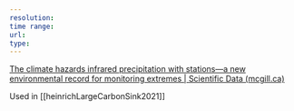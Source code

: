 ```yaml
---
resolution: 
time range: 
url: 
type:
---
```

[The climate hazards infrared precipitation with stations—a new environmental record for monitoring extremes | Scientific Data (mcgill.ca)](https://www-nature-com.proxy3.library.mcgill.ca/articles/sdata201566)

Used in [[heinrichLargeCarbonSink2021]]
